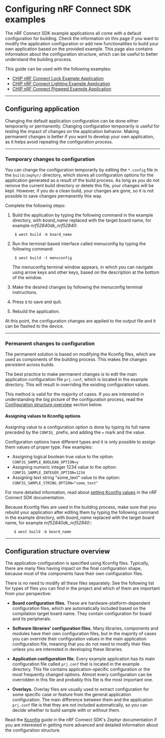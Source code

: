 # Configuring nRF Connect SDK examples

The nRF Connect SDK example applications all come with a default configuration for building.
Check the information on this page if you want to modify the application configuration or
add new functionalities to build your own application based on the provided example.
This page also contains information about the configuration structure, which can be useful
to better understand the building process.

This guide can be used with the following examples:

- [CHIP nRF Connect Lock Example Application](../../examples/lock-app/nrfconnect/README.md)
- [CHIP nRF Connect Lighting Example Application](../../examples/lighting-app/nrfconnect/README.md)
- [CHIP nRF Connect Pigweed Example Application](../../examples/pigweed-app/nrfconnect/README.md)

<hr>

## Configuring application

Changing the default application configuration can be done either temporarily or permanently.
Changing configuration temporarily is useful for testing the impact of changes
on the application behavior. Making permanent changes is better if you want
to develop your own application, as it helps avoid repeating the configuration process.

<hr>

### Temporary changes to configuration

You can change the configuration temporarily by editing the `*.config` file in the `build/zephyr/` directory,
which stores all configuration options for the application generated as a result of the build process.
As long as you do not remove the current build directory or delete this file, your changes will be kept.
However, if you do a clean build, your changes are gone, so it is not possible to save changes permanently this way.

Complete the following steps:
1. Build the application by typing the following command in the example directory, with *board_name*
   replaced with the target board name, for example *nrf52840dk_nrf52840*:

        $ west build -b board_name

2. Run the terminal-based interface called menuconfig by typing the following command:

        $ west build -t menuconfig

   The menuconfig terminal window appears, in which you can navigate using arrow keys and other keys,
   based on the description at the bottom of the window.
3. Make the desired changes by following the menuconfig terminal instructions.
4. Press `Q` to save and quit.
5. Rebuild the application.

At this point, the configuration changes are applied to the output file and it can be
flashed to the device.

<hr>

### Permanent changes to configuration

The permanent solution is based on modifying the Kconfig files, which are used as
components of the building process. This makes the changes persistent across builds.

The best practice to make permanent changes is to edit the main application configuration file
`prj.conf`, which is located in the example directory.
This will result in overriding the existing configuration values.

This method is valid for the majority of cases. If you are interested in understanding the big picture
of the configuration process, read the [Configuration structure overview](#configuration-structure-overview) section below.

#### Assigning values to Kconfig options

Assigning value to a configuration option is done by typing its full name preceded by the
`CONFIG_` prefix, and adding the `=` mark and the value.

Configuration options have different types and it is only possible to assign them values of proper type.
Few examples:

- Assigning logical boolean true value to the option: `CONFIG_SAMPLE_BOOLEAN_OPTION=y`
- Assigning numeric integer 1234 value to the option: `CONFIG_SAMPLE_INTEGER_OPTION=1234`
- Assigning text string "some_text" value to the option: `CONFIG_SAMPLE_STRING_OPTION="some_text"`

For more detailed information, read about [setting Kconfig values](https://developer.nordicsemi.com/nRF_Connect_SDK/doc/latest/zephyr/guides/kconfig/setting.html#setting-configuration-values)
in the nRF Connect SDK documentation.

Because Kconfig files are used in the building process, make sure that you rebuild your application
after editing them by typing the following command in the example directory, with *board_name*
replaced with the target board name, for example *nrf52840dk_nrf52840*::

        $ west build -b board_name

<hr>

<a name="configuration-structure-overview"></a>

## Configuration structure overview

The application configuration is specified using Kconfig files.
Typically, there are many files having impact on the final configuration shape,
because most of the components have their own configuration files.

There is no need to modify all these files separately.
See the following list for types of files you can find in the project
and which of them are important from your perspective:

- **Board configuration files.**
  These are hardware-platform-dependent configuration files, which are
  automatically included based on the compilation target board name.
  They contain configuration for board and its peripherals.

- **Software libraries' configuration files.**
  Many libraries, components and modules have their own configuration files,
  but in the majority of cases you can override their configuration values
  in the main application configuration file, meaning that you do not need to modify
  their files unless you are interested in developing these libraries.

- **Application configuration file.**
  Every example application has its main configuration file called `prj.conf` that is
  located in the example directory. This file contains application-specific configuration
  or the most frequently changed options. Almost every configuration can be overridden
  in this file and probably this file is the most important one.

- **Overlays.**
  Overlay files are usually used to extract configuration for some specific
  case or feature from the general application configuration. The main
  difference between them and the application `prj.conf` file is that they are
  not included automatically, so you can decide whether to build sample with
  or without them.

Read the [Kconfig](https://developer.nordicsemi.com/nRF_Connect_SDK/doc/latest/zephyr/guides/kconfig/index.html#kconfig)
guide in the nRF Connect SDK's Zephyr documentation if you are interested in getting more advanced and detailed information about
the configuration structure.
